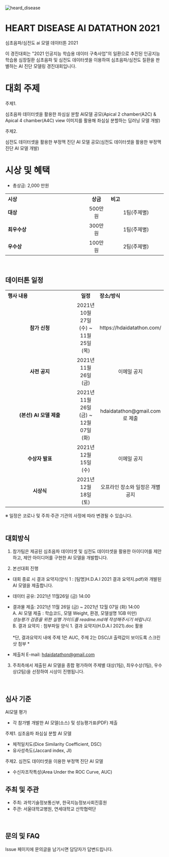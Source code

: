 ![heard_disease](https://user-images.githubusercontent.com/92664643/142970693-2bff9940-1d49-4a52-a806-73f58a8f6210.jpg)

# HEART DISEASE AI DATATHON 2021
심초음파/심전도 ai 모델 데이터톤 2021<p>

이 경진대회는 
"2021 인공지능 학습용 데이터 구축사업"의 일환으로 추진된 인공지능 학습용 심장질환 심초음파 및 심전도 데이터셋을 이용하여 심초음파/심전도 질환을 판별하는 AI 진단 모델링 경진대회입니다.

  
# 대회 주제
  주제1.<p>
  심초음파 데이터셋을 활용한 좌심실 분할 AI모델 공모(Apical 2 chamber(A2C) & Apical 4 chamber(A4C) view 이미지를 활용해 좌심실 분할하는 딥러닝 모델 개발)
  <p>
  주제2.<p>
  심전도 데이터셋을 활용한 부정맥 진단 AI 모델 공모(심전도 데이터셋을 활용한 부정맥 진단 AI 모델 개발)

  
# 시상 및 혜택
- 총상금: 2,000 만원<br>

<table class="tbl_prize">
  <tr>
    <th style="text-align:left;width:50%">시상</th>
    <th style="text-align:center;width:15%">상금</th>
        <th style="text-align:left;width:35%">비고</th>
  </tr>
  <tr>
    <td>
      <strong>대상</strong><br>
    </td>
    <td align=center> 500만원 </td>
    <td align=center> 1팀(주제별)</td>
  </tr>
    <tr>
    <td>
      <strong>최우수상</strong><br>
    </td>
    <td style="text-align:center"> 300만원</td>
        <td align=center> 1팀(주제별) </td>
   </tr>
      <tr>
    <td>
      <strong>우수상</strong><br>
    </td>
    <td style="text-align:center">100만원</td>
        <td align=center> 2팀(주제별) </td>
   </tr>

</table>

<br>
   
## 데이터톤 일정
<table class="tbl_schedule">
  <tr>
    <th style="text-align:left;width:50%">행사 내용</th>
    <th style="text-align:center;width:15%">일정</th>
        <th style="text-align:left;width:35%">장소/방식</th>
  </tr>
  <tr>
    <td align=center>
      <strong>참가 신청</strong><br>
    </td>
    <td align=center> 2021년 10월 27일(수) ~ 11월 25일(목)</td>
    <td align=center> https://hdaidatathon.com/ </td>
  </tr>
  
  <tr>
    <td align=center>
      <strong> 사전 공지 </strong><br>
    </td>
    <td align=center>2021년 11월 26일(금)</td>
    <td align=center> 이메일 공지 </td>
  </tr>
  
  <tr>
    <td align=center>
      <strong>(본선) AI 모델 제출</strong><br>
    </td>
    <td align=center>2021년 11월 26일(금) ~ 12월 07일(화)</td>
    <td align=center> hdaidatathon@gmail.com로 제출 </td>
  </tr>
  
  <tr>
    <td align=center>
      <strong>수상자 발표</strong><br>
    </td>
    <td align=center>2021년 12월 15일(수)</td>
    <td align=center> 이메일 공지 </td>
  </tr>
  
  <tr>
    <td align=center>
      <strong> 시상식 </strong><br>
    </td>
    <td align=center>2021년 12월 18일(토)
    <td align=center> 오프라인 장소와 일정은 개별 공지</td>
  </tr>
</table>
※ 일정은 코로나 및 주최·주관 기관의 사정에 따라 변경될 수 있습니다.<br>

<br>

## 대회방식
1. 참가팀은 제공된 심초음파 데이터셋 및 심전도 데이터셋을 활용한 아이디어를 
   제안하고, 제안 아이디어를 구현한 AI 모델을 개발합니다.

2. 본선대회 진행       
- 대회 종료 시 결과 요약지(양식 1 : [팀명]H.D.A.I 2021 결과 요약지.pdf)와 개발된 AI 모델을 제출합니다.<br>

- 데이터 공유: 2021년 11월26일 (금) 14:00<br>

- 결과물 제출: 2021년 11월 26일 (금) ~ 2021년 12월 07일 (화) 14:00 <br>
              A. AI 모델 제출 : 학습코드, 모델 Weight, 환경, 모델설명 1GB 미만)<br>
                  *성능평가 검증을 위한 실행 가이드를 readme.md에 작성해주시기 바랍니다.*<br>
              B. 결과 요약지 : 첨부파일 양식 1. 결과 요약지(H.D.A.I 2021).doc 활용 <br>  
                  *단, 결과요약지 내에 주제 1은 AUC, 주제 2는 DSC/JI 출력값이 보이도록 스크린샷 첨부 * <br>  
- 제출처 E-mail: hdaidatathon@gmail.com <br>

3. 주최측에서 제출된 AI 모델을 종합 평가하여 주제별 대상(1팀), 최우수상(1팀), 
   우수상(2팀)을 선정하여 시상이 진행됩니다.

<br>

## 심사 기준
AI모델 평가
 - 각 참가별 개발한 AI 모델(소스) 및 성능평가표(PDF) 제출
 
주제1. 심초음파 좌심실 분할 AI 모델
  - 체적일치도(Dice Similarity Coefficient, DSC)
  - 유사성측도(Jaccard index, JI)
  
주제2. 심전도 데이터셋을 이용한 부정맥 진단 AI 모델
  - 수신자조작특성(Area Under the ROC Curve, AUC)

## 주최 및 주관
- 주최: 과학기술정보통신부, 한국지능정보사회진흥원
- 주관: 서울대학교병원, 연세대학교 산학협력단

<br>

## 문의 및 FAQ
Issue 페이지에 문의글을 남기시면 담당자가 답변드립니다. <br>
